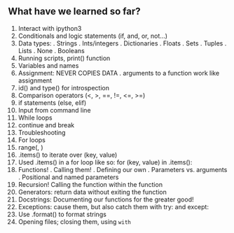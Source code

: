 ## What have we learned so far?

1. Interact with ipython3
2. Conditionals and logic statements (if, and, or, not...)
3. Data types:
  . Strings
  . Ints/integers
  . Dictionaries
  . Floats
  . Sets
  . Tuples
  . Lists
  . None
  . Booleans
4. Running scripts, print() function
5. Variables and names
6. Assignment: NEVER COPIES DATA
    . arguments to a function work like assignment
7. id() and type() for introspection
8. Comparison operators (<, >, ==, !=, <=, >=)
9. if statements (else, elif)
10. Input from command line
11. While loops
12. continue and break
13. Troubleshooting
14. For loops
15. range(<start>, <endbefore>)
16. <dictionary>.items() to iterate over (key, value)
17. Used <dictionary>.items() in a for loop like so:
    for (key, value) in <dictionary>.items():
18. Functions!
     . Calling them!
     . Defining our own
     . Parameters vs. arguments
     . Positional and named parameters
19. Recursion! Calling the function within the function
20. Generators: return data without exiting the function
21. Docstrings: Documenting our functions for the greater good!
21. Exceptions: cause them, but also catch them with try: and except:
22. Use <string>.format() to format strings
23. Opening files; closing them, using `with`
